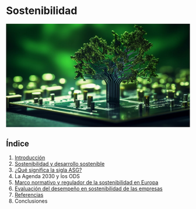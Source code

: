 # Sostenibilidad
![Desarrollo sostenible](img/img1.jpg)
## Índice

1. [Introducción](Introducción.md)
2. [Sostenibilidad y desarrollo sostenible](Sostenibilidad.md)
3. [¿Qué significa la sigla ASG?](asg.md)
4. La Agenda 2030 y los ODS
5. [Marco normativo y regulador de la sostenibilidad en Europa](marco.md)
6. [Evaluación del desempeño en sostenibilidad de las empresas](EvaluacionEmpresas.md)
7. [Referencias](Referencias.md)
8. Conclusiones
